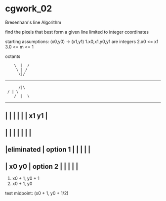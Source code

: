 # cgwork_02
Bresenham's line Algorithm

find the pixels that best form a given line
limited to integer coordinates

starting assumptions:
 (x0,y0) -> (x1,y1)
1.x0,x1,y0,y1 are integers
2.x0 <= x1
3.0 <= m <= 1

octants

        \  |  /
         \ | /
          \|/
-----------------------
          /|\
	 / | \
        /  |  \
	
-----------------------------------------------------------------
|           |          |          |         |          | x1 y1  |
-----------------------------------------------------------------
|           |          |          |         |          |        |
-----------------------------------------------------------------
|eliminated | option 1 |          |         |          |        |
-----------------------------------------------------------------
| x0 y0     | option 2 |          |         |          |        |
-----------------------------------------------------------------

1. x0 + 1, y0 + 1
2. x0 + 1, y0

test midpoint: (x0 + 1, y0 + 1/2)
